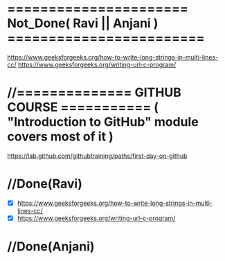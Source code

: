 # ====================== Not_Done( Ravi || Anjani ) ========================
https://www.geeksforgeeks.org/how-to-write-long-strings-in-multi-lines-cc/
https://www.geeksforgeeks.org/writing-url-c-program/


 # //============== GITHUB COURSE =========== ( "Introduction to GitHub" module covers most of it )
https://lab.github.com/githubtraining/paths/first-day-on-github

# //Done(Ravi)
- [x] https://www.geeksforgeeks.org/how-to-write-long-strings-in-multi-lines-cc/
- [x] https://www.geeksforgeeks.org/writing-url-c-program/

# //Done(Anjani)
 
